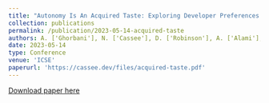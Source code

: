 ```yaml
---
title: "Autonomy Is An Acquired Taste: Exploring Developer Preferences for GitHub Bots"
collection: publications
permalink: /publication/2023-05-14-acquired-taste
authors: A. ['Ghorbani'], N. ['Cassee'], D. ['Robinson'], A. ['Alami'], N. ['Ernst'], A. ['Serebrenik'], A. ['Wasowski']
date: 2023-05-14
type: Conference
venue: 'ICSE'
paperurl: 'https://cassee.dev/files/acquired-taste.pdf'
---
```


<a href='https://cassee.dev/files/acquired-taste.pdf'>Download paper here</a>
